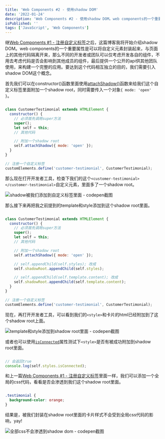 ```yaml
---
title: 'Web Components #2 - 使用shadow DOM'
date: '2022-01-24'
description: 'Web Components #2 - 使用shadow DOM。web components的一个重要属性是可以将自定义元素封装起来，与页面上的其他代码隔离开来，那么不同的开发者或团队可以仅考虑开发各自的组件，不用去考虑代码是否会影响到其他成员的组件，最后只需要提供一个公开的api接口供其他团队使用即可。'
isPublished: ''
tags: ['JavaScript', 'Web Components']
---
```


继[Web Components #1 - 注册自定义标签](/posts/web-components-define-custom-elements)之后，这篇博客我将开始介绍shadow DOM。web components的一个重要属性是可以将自定义元素封装起来，与页面上的其他代码隔离开来，那么不同的开发者或团队可以仅考虑开发各自的组件，不用去考虑代码是否会影响到其他成员的组件，最后提供一个公开的api供其他团队使用，来构建一个完整的应用。要达到这个代码相互独立的目的，我们需要引入shadow DOM这个概念。

首先我们可以在constructor()函数里面使用[attachShadow()](https://developer.mozilla.org/zh-CN/docs/Web/API/Element/attachShadow)函数来给我们这个自定义标签里面附加一个shadow root，同时需要传入一个对象`{ mode: 'open' }`。

```javascript

class CustomerTestimonial extends HTMLElement {
  constructor() {
    // 必须首先调用super方法
    super();
    let self = this;
    // 其他代码

    // 附加一个shadow root
    self.attachShadow({ mode: 'open' });
  }
}

// 注册一个自定义标签
customElements.define('customer-testimonial', CustomerTestimonial);

```

那么现在打开开发者工具，检查下我们的这个`<customer-testimonial></customer-testimonial>`自定义元素，里面多了一个shadow root。

<img src="https://res.cloudinary.com/brandonzhang/image/upload/v1643040047/brandonzhang.cn/Screenshot_2022-01-24_at_11.38.53_PM_qpahqx.png" alt="shadow被我们添加到自定义标签里面 - codepen截图">

那么接下来再把我之前提到的template和style添加到这个shadow root里面。

```javascript

class CustomerTestimonial extends HTMLElement {
  constructor() {
    // 必须首先调用super方法
    super();
    let self = this;
    // 其他代码

    // 附加一个shadow root
    self.attachShadow({ mode: 'open' });

    // self.appendChild(self.styles); 改成
    self.shadowRoot.appendChild(self.styles);

    // self.appendChild(self.template.content); 改成
    self.shadowRoot.appendChild(self.template.content);
  }
}

// 注册一个自定义标签
customElements.define('customer-testimonial', CustomerTestimonial);

```

现在，再打开开发者工具，可以看到我们的`<style>`和卡片的html已经附加到了这个shadow root上面。

<img src="https://res.cloudinary.com/brandonzhang/image/upload/v1643040049/brandonzhang.cn/Screenshot_2022-01-24_at_11.52.19_PM_nzrpiy.png" alt="template和style添加到shadow root里面 - codepen截图">

或者也可以使用[`isConnected`](https://developer.mozilla.org/zh-CN/docs/Web/API/Node/isConnected)属性测试下`<style>`是否有被成功附加到shadow root里面。

```javascript

// 会返回true
console.log(self.styles.isConnected);

```

和上一篇[Web Components #1 - 注册自定义标签](/posts/web-components-define-custom-elements)里面一样，我们可以添加一个全局的css代码，看看是否会渗透到我们这个shadow root里面。

```css

.testimonial {
  background-color: orange;
} 

```

结果是，被我们封装在shadow root里面的卡片样式不会受到全局css代码的影响，yay!

<img src="https://res.cloudinary.com/brandonzhang/image/upload/v1643040048/brandonzhang.cn/Web-Components-2_l1ur1k.jpg" alt="全部css不会渗透到shadow dom - codepen截图">